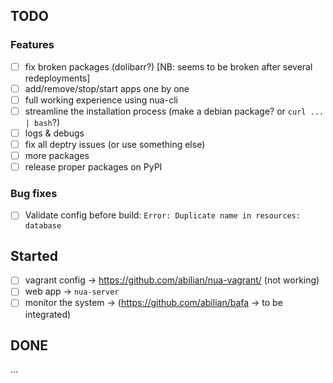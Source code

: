 ## TODO

### Features

- [ ] fix broken packages (dolibarr?) [NB: seems to be broken after several redeployments]
- [ ] add/remove/stop/start apps one by one
- [ ] full working experience using nua-cli
- [ ] streamline the installation process (make a debian package? or `curl ... | bash`?)
- [ ] logs & debugs
- [ ] fix all deptry issues (or use something else)
- [ ] more packages
- [ ] release proper packages on PyPI

### Bug fixes

- [ ] Validate config before build: `Error: Duplicate name in resources: database`

## Started

- [ ] vagrant config -> <https://github.com/abilian/nua-vagrant/> (not working)
- [ ] web app -> `nua-server`
- [ ] monitor the system -> (https://github.com/abilian/bafa -> to be integrated)

## DONE

...
